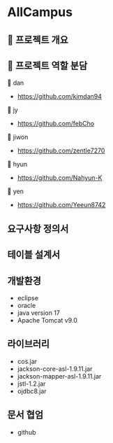 # AllCampus


## :runner: 프로젝트 개요


## :raised_hands: 프로젝트 역할 분담
:dart: dan 
+ https://github.com/kimdan94


:dart: jy
+ https://github.com/febCho


:dart: jiwon
+ https://github.com/zentle7270


:dart: hyun
+ https://github.com/Nahyun-K


:dart: yen
+ https://github.com/Yeeun8742



## 요구사항 정의서


## 테이블 설계서


## 개발환경
+ eclipse
+ oracle
+ java version 17
+ Apache Tomcat v9.0


## 라이브러리
+ cos.jar
+ jackson-core-asl-1.9.11.jar
+ jackson-mapper-asl-1.9.11.jar
+ jstl-1.2.jar
+ ojdbc8.jar


## 문서 협엄
+ github

